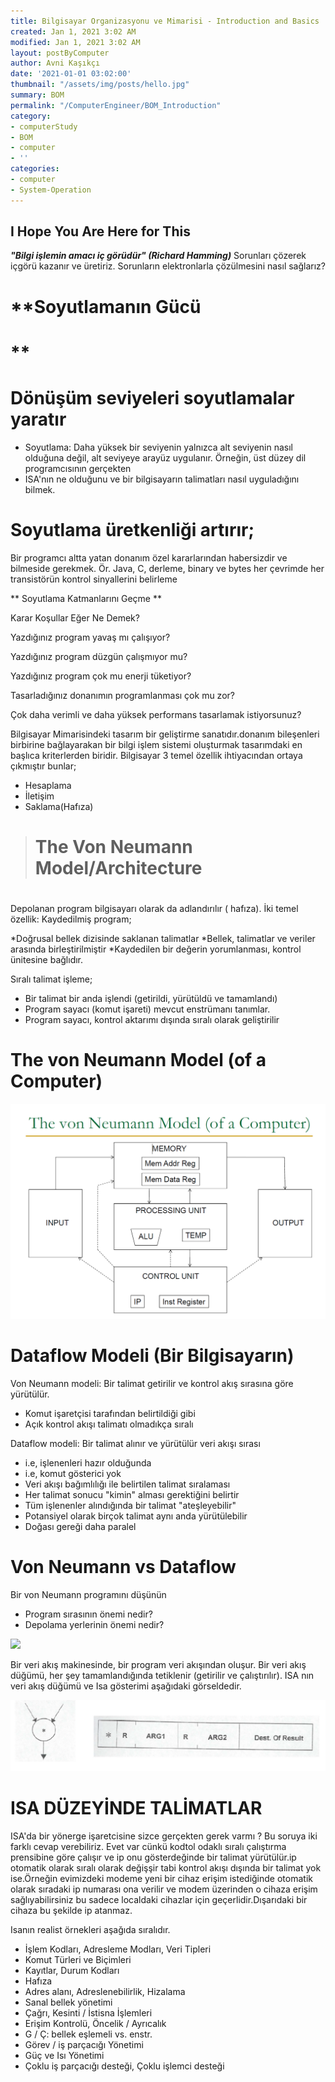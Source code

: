 ```yaml
---
title: Bilgisayar Organizasyonu ve Mimarisi - Introduction and Basics
created: Jan 1, 2021 3:02 AM
modified: Jan 1, 2021 3:02 AM
layout: postByComputer
author: Avni Kaşıkçı
date: '2021-01-01 03:02:00'
thumbnail: "/assets/img/posts/hello.jpg"
summary: BOM
permalink: "/ComputerEngineer/BOM_Introduction"
category:
- computerStudy
- BOM
- computer
- ''
categories:
- computer
- System-Operation
---
```


## I Hope You Are Here for This
***"Bilgi işlemin amacı iç görüdür" (Richard Hamming)***
Sorunları çözerek içgörü kazanır ve üretiriz. Sorunların elektronlarla çözülmesini nasıl sağlarız?

# **Soyutlamanın Gücü
# **

# Dönüşüm seviyeleri soyutlamalar yaratır
*  Soyutlama: Daha yüksek bir seviyenin yalnızca  alt seviyenin nasıl olduğuna değil, alt seviyeye arayüz  uygulanır.  Örneğin, üst düzey dil programcısının gerçekten
* ISA'nın ne olduğunu ve bir bilgisayarın talimatları nasıl uyguladığını bilmek.

# Soyutlama üretkenliği artırır;


Bir programcı altta yatan donanım özel kararlarından habersizdir ve bilmeside gerekmek.
Ör. Java, C, derleme, binary ve bytes  her çevrimde her transistörün kontrol sinyallerini belirleme



** Soyutlama Katmanlarını Geçme **

Karar Koşullar Eğer Ne Demek?

Yazdığınız program yavaş mı çalışıyor?

Yazdığınız program düzgün çalışmıyor mu?

Yazdığınız program çok mu enerji tüketiyor?

Tasarladığınız donanımın programlanması çok mu zor?

Çok daha verimli ve daha yüksek performans tasarlamak istiyorsunuz?

Bilgisayar Mimarisindeki tasarım bir geliştirme sanatıdır.donanım bileşenleri birbirine bağlayarakan bir bilgi işlem sistemi oluşturmak tasarımdaki en başlıca kriterlerden biridir.
Bilgisayar 3 temel özellik ihtiyacından ortaya çıkmıştır bunlar;
* Hesaplama
* İletişim
* Saklama(Hafıza)

> # The Von Neumann Model/Architecture
> # 
> 
Depolanan program bilgisayarı olarak da adlandırılır (
hafıza). İki temel özellik:
 Kaydedilmiş program;
 
 *Doğrusal bellek dizisinde saklanan talimatlar
 *Bellek, talimatlar ve veriler arasında birleştirilmiştir
 *Kaydedilen bir değerin yorumlanması, kontrol ünitesine bağlıdır.
 
 
 Sıralı talimat işleme;
 
* Bir talimat bir anda işlendi (getirildi, yürütüldü ve tamamlandı)
* Program sayacı (komut işareti) mevcut enstrümanı tanımlar.
* Program sayacı, kontrol aktarımı dışında sıralı olarak geliştirilir

# The von Neumann Model (of a Computer)  
 <img class="card-img-top" src="/assets/img/posts/ComputerByStudy/Bilgisayar-Mimarisi/Bilgisayar Organizasyonu ve Mimarisi - Introduction and Basics/The von Neumann Model (of a Computer).png">
 
 # Dataflow Modeli (Bir Bilgisayarın) 
 
 Von Neumann modeli: Bir talimat getirilir ve kontrol akış sırasına göre yürütülür.
 * Komut işaretçisi tarafından belirtildiği gibi
 * Açık kontrol akışı talimatı olmadıkça sıralı
 
Dataflow modeli: Bir talimat alınır ve yürütülür
veri akışı sırası
* i.e, işlenenleri hazır olduğunda
* i.e, komut gösterici yok
* Veri akışı bağımlılığı ile belirtilen talimat sıralaması
* Her talimat sonucu "kimin" alması gerektiğini belirtir
* Tüm işlenenler alındığında bir talimat "ateşleyebilir"
* Potansiyel olarak birçok talimat aynı anda yürütülebilir
* Doğası gereği daha paralel


# Von Neumann vs Dataflow #

Bir von Neumann programını düşünün
* Program sırasının önemi nedir?
* Depolama yerlerinin önemi nedir?

 <img class="card-img-top" src="{{site.url}} /assets/img/posts/ComputerByStudy/Bilgisayar-Mimarisi/Bilgisayar Organizasyonu ve Mimarisi - Introduction and Basics/von Neumann vs Dataflow.png">
 
 
 Bir veri akış makinesinde, bir program veri akışından oluşur. Bir veri akış düğümü, her şey tamamlandığında tetiklenir (getirilir ve çalıştırılır). ISA nın veri akış düğümü ve Isa gösterimi aşağıdaki görseldedir.



 <img class="card-img-top" src="/assets/img/posts/ComputerByStudy/Bilgisayar-Mimarisi/Bilgisayar Organizasyonu ve Mimarisi - Introduction and Basics/ISASHOW.png">


# ISA DÜZEYİNDE TALİMATLAR #

ISA'da bir yönerge işaretcisine sizce gerçekten gerek varmı ?
Bu soruya iki farklı cevap verebiliriz.
Evet var cünkü kodtol odaklı sıralı çalıştırma prensibine göre çalışır ve ip onu gösterdeğinde bir talimat yürütülür.ip otomatik olarak sıralı olarak değişşir tabi kontrol akışı dışında bir talimat yok ise.Örneğin evimizdeki modeme yeni bir cihaz erişim istediğinde otomatik olarak sıradaki ip numarası ona verilir ve modem üzerinden o cihaza erişim sağlıyabilirsiniz bu sadece localdaki cihazlar için geçerlidir.Dışarıdaki bir cihaza bu şekilde ip atanmaz.

Isanın realist örnekleri aşağıda sıralıdır.

* İşlem Kodları, Adresleme Modları, Veri Tipleri
* Komut Türleri ve Biçimleri
* Kayıtlar, Durum Kodları
* Hafıza
* Adres alanı, Adreslenebilirlik, Hizalama
* Sanal bellek yönetimi
* Çağrı, Kesinti / İstisna İşlemleri
* Erişim Kontrolü, Öncelik / Ayrıcalık
* G / Ç: bellek eşlemeli vs. enstr.
* Görev / iş parçacığı Yönetimi
* Güç ve Isı Yönetimi
* Çoklu iş parçacığı desteği, Çoklu işlemci desteği
